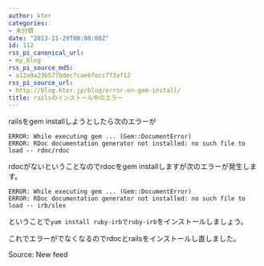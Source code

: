 ```yaml
---
author: kter
categories:
- 未分類
date: "2013-11-29T00:00:00Z"
id: 112
rss_pi_canonical_url:
- my_blog
rss_pi_source_md5:
- a12a9a23b577bdec7cae6fecc773af12
rss_pi_source_url:
- http://blog.kter.jp/blog/error-on-gem-install/
title: railsのインストール中のエラー
---
```

railsをgem installしようとしたら次のエラーが

<div class="highlight">
  <pre><code class="language-">ERROR: While executing gem ... (Gem::DocumentError)
ERROR: RDoc documentation generator not installed: no such file to load -- rdoc/rdoc
</code></pre>
</div>

rdocがないということなのでrdocをgem installしますが次のエラーが発生します。

<div class="highlight">
  <pre><code class="language-">ERROR: While executing gem ... (Gem::DocumentError)
ERROR: RDoc documentation generator not installed: no such file to load -- irb/slex
</code></pre>
</div>

ということで`yum install ruby-irbでruby-irb`をインストールしましょう。

これでエラーがでなくなるのでrdocとrailsをインストールし直しました。

Source: New feed